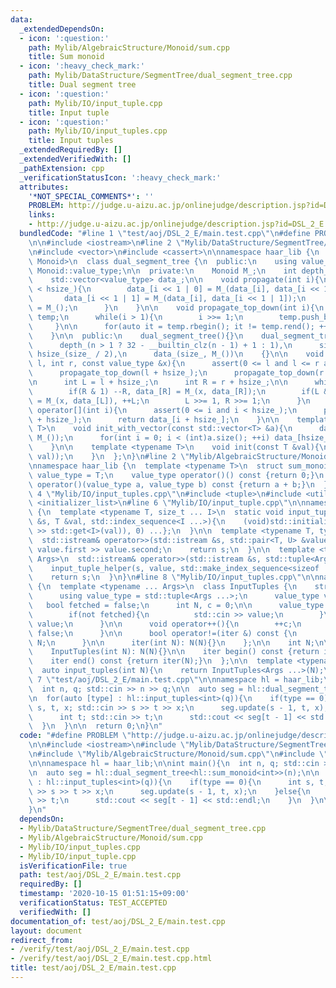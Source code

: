 ```yaml
---
data:
  _extendedDependsOn:
  - icon: ':question:'
    path: Mylib/AlgebraicStructure/Monoid/sum.cpp
    title: Sum monoid
  - icon: ':heavy_check_mark:'
    path: Mylib/DataStructure/SegmentTree/dual_segment_tree.cpp
    title: Dual segment tree
  - icon: ':question:'
    path: Mylib/IO/input_tuple.cpp
    title: Input tuple
  - icon: ':question:'
    path: Mylib/IO/input_tuples.cpp
    title: Input tuples
  _extendedRequiredBy: []
  _extendedVerifiedWith: []
  _pathExtension: cpp
  _verificationStatusIcon: ':heavy_check_mark:'
  attributes:
    '*NOT_SPECIAL_COMMENTS*': ''
    PROBLEM: http://judge.u-aizu.ac.jp/onlinejudge/description.jsp?id=DSL_2_E
    links:
    - http://judge.u-aizu.ac.jp/onlinejudge/description.jsp?id=DSL_2_E
  bundledCode: "#line 1 \"test/aoj/DSL_2_E/main.test.cpp\"\n#define PROBLEM \"http://judge.u-aizu.ac.jp/onlinejudge/description.jsp?id=DSL_2_E\"\
    \n\n#include <iostream>\n#line 2 \"Mylib/DataStructure/SegmentTree/dual_segment_tree.cpp\"\
    \n#include <vector>\n#include <cassert>\n\nnamespace haar_lib {\n  template <typename\
    \ Monoid>\n  class dual_segment_tree {\n  public:\n    using value_type = typename\
    \ Monoid::value_type;\n\n  private:\n    Monoid M_;\n    int depth_, size_, hsize_;\n\
    \    std::vector<value_type> data_;\n\n    void propagate(int i){\n      if(i\
    \ < hsize_){\n        data_[i << 1 | 0] = M_(data_[i], data_[i << 1 | 0]);\n \
    \       data_[i << 1 | 1] = M_(data_[i], data_[i << 1 | 1]);\n        data_[i]\
    \ = M_();\n      }\n    }\n\n    void propagate_top_down(int i){\n      std::vector<int>\
    \ temp;\n      while(i > 1){\n        i >>= 1;\n        temp.push_back(i);\n \
    \     }\n\n      for(auto it = temp.rbegin(); it != temp.rend(); ++it) propagate(*it);\n\
    \    }\n\n  public:\n    dual_segment_tree(){}\n    dual_segment_tree(int n):\n\
    \      depth_(n > 1 ? 32 - __builtin_clz(n - 1) + 1 : 1),\n      size_(1 << depth_),\
    \ hsize_(size_ / 2),\n      data_(size_, M_())\n    {}\n\n    void update(int\
    \ l, int r, const value_type &x){\n      assert(0 <= l and l <= r and r <= hsize_);\n\
    \      propagate_top_down(l + hsize_);\n      propagate_top_down(r + hsize_);\n\
    \n      int L = l + hsize_;\n      int R = r + hsize_;\n\n      while(L < R){\n\
    \        if(R & 1) --R, data_[R] = M_(x, data_[R]);\n        if(L & 1) data_[L]\
    \ = M_(x, data_[L]), ++L;\n        L >>= 1, R >>= 1;\n      }\n    }\n\n    value_type\
    \ operator[](int i){\n      assert(0 <= i and i < hsize_);\n      propagate_top_down(i\
    \ + hsize_);\n      return data_[i + hsize_];\n    }\n\n    template <typename\
    \ T>\n    void init_with_vector(const std::vector<T> &a){\n      data_.assign(size_,\
    \ M_());\n      for(int i = 0; i < (int)a.size(); ++i) data_[hsize_ + i] = a[i];\n\
    \    }\n\n    template <typename T>\n    void init(const T &val){\n      init_with_vector(std::vector<value_type>(hsize_,\
    \ val));\n    }\n  };\n}\n#line 2 \"Mylib/AlgebraicStructure/Monoid/sum.cpp\"\n\
    \nnamespace haar_lib {\n  template <typename T>\n  struct sum_monoid {\n    using\
    \ value_type = T;\n    value_type operator()() const {return 0;}\n    value_type\
    \ operator()(value_type a, value_type b) const {return a + b;}\n  };\n}\n#line\
    \ 4 \"Mylib/IO/input_tuples.cpp\"\n#include <tuple>\n#include <utility>\n#include\
    \ <initializer_list>\n#line 6 \"Mylib/IO/input_tuple.cpp\"\n\nnamespace haar_lib\
    \ {\n  template <typename T, size_t ... I>\n  static void input_tuple_helper(std::istream\
    \ &s, T &val, std::index_sequence<I ...>){\n    (void)std::initializer_list<int>{(void(s\
    \ >> std::get<I>(val)), 0) ...};\n  }\n\n  template <typename T, typename U>\n\
    \  std::istream& operator>>(std::istream &s, std::pair<T, U> &value){\n    s >>\
    \ value.first >> value.second;\n    return s;\n  }\n\n  template <typename ...\
    \ Args>\n  std::istream& operator>>(std::istream &s, std::tuple<Args ...> &value){\n\
    \    input_tuple_helper(s, value, std::make_index_sequence<sizeof ... (Args)>());\n\
    \    return s;\n  }\n}\n#line 8 \"Mylib/IO/input_tuples.cpp\"\n\nnamespace haar_lib\
    \ {\n  template <typename ... Args>\n  class InputTuples {\n    struct iter {\n\
    \      using value_type = std::tuple<Args ...>;\n      value_type value;\n   \
    \   bool fetched = false;\n      int N, c = 0;\n\n      value_type operator*(){\n\
    \        if(not fetched){\n          std::cin >> value;\n        }\n        return\
    \ value;\n      }\n\n      void operator++(){\n        ++c;\n        fetched =\
    \ false;\n      }\n\n      bool operator!=(iter &) const {\n        return c <\
    \ N;\n      }\n\n      iter(int N): N(N){}\n    };\n\n    int N;\n\n  public:\n\
    \    InputTuples(int N): N(N){}\n\n    iter begin() const {return iter(N);}\n\
    \    iter end() const {return iter(N);}\n  };\n\n  template <typename ... Args>\n\
    \  auto input_tuples(int N){\n    return InputTuples<Args ...>(N);\n  }\n}\n#line\
    \ 7 \"test/aoj/DSL_2_E/main.test.cpp\"\n\nnamespace hl = haar_lib;\n\nint main(){\n\
    \  int n, q; std::cin >> n >> q;\n\n  auto seg = hl::dual_segment_tree<hl::sum_monoid<int>>(n);\n\
    \n  for(auto [type] : hl::input_tuples<int>(q)){\n    if(type == 0){\n      int\
    \ s, t, x; std::cin >> s >> t >> x;\n      seg.update(s - 1, t, x);\n    }else{\n\
    \      int t; std::cin >> t;\n      std::cout << seg[t - 1] << std::endl;\n  \
    \  }\n  }\n\n  return 0;\n}\n"
  code: "#define PROBLEM \"http://judge.u-aizu.ac.jp/onlinejudge/description.jsp?id=DSL_2_E\"\
    \n\n#include <iostream>\n#include \"Mylib/DataStructure/SegmentTree/dual_segment_tree.cpp\"\
    \n#include \"Mylib/AlgebraicStructure/Monoid/sum.cpp\"\n#include \"Mylib/IO/input_tuples.cpp\"\
    \n\nnamespace hl = haar_lib;\n\nint main(){\n  int n, q; std::cin >> n >> q;\n\
    \n  auto seg = hl::dual_segment_tree<hl::sum_monoid<int>>(n);\n\n  for(auto [type]\
    \ : hl::input_tuples<int>(q)){\n    if(type == 0){\n      int s, t, x; std::cin\
    \ >> s >> t >> x;\n      seg.update(s - 1, t, x);\n    }else{\n      int t; std::cin\
    \ >> t;\n      std::cout << seg[t - 1] << std::endl;\n    }\n  }\n\n  return 0;\n\
    }\n"
  dependsOn:
  - Mylib/DataStructure/SegmentTree/dual_segment_tree.cpp
  - Mylib/AlgebraicStructure/Monoid/sum.cpp
  - Mylib/IO/input_tuples.cpp
  - Mylib/IO/input_tuple.cpp
  isVerificationFile: true
  path: test/aoj/DSL_2_E/main.test.cpp
  requiredBy: []
  timestamp: '2020-10-15 01:51:15+09:00'
  verificationStatus: TEST_ACCEPTED
  verifiedWith: []
documentation_of: test/aoj/DSL_2_E/main.test.cpp
layout: document
redirect_from:
- /verify/test/aoj/DSL_2_E/main.test.cpp
- /verify/test/aoj/DSL_2_E/main.test.cpp.html
title: test/aoj/DSL_2_E/main.test.cpp
---
```

